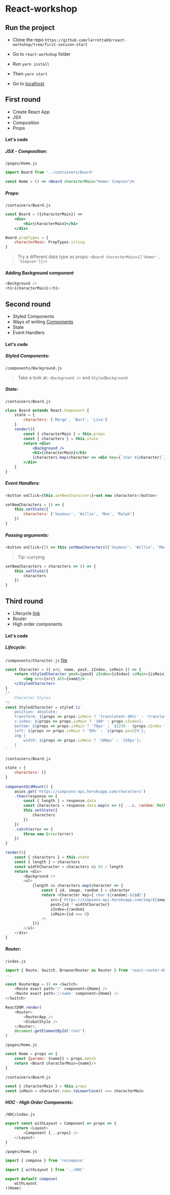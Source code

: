 # React-workshop

## Run the project

* Clone the repo `https://github.com/larrotta69/react-workshop/tree/first-session-start`

* Go to `react-workshop` folder
* Run `yarn install`
* Then `yarn start`
* Go to [localhost](http://localhost:3000/)

## First round

* Create React App
* JSX
* Composition
* Props

#### Let's code

##### JSX - Composition:

`/pages/Home.js`

```jsx
import Board from '../containers/Board'

const Home = () => <Board characterMain="Homer Simpson"/>
```

##### Props:

`/containers/Board.js`

```jsx
const Board = ({characterMain}) =>
    <div>
        <h1>{characterMain}</h1>
    </div>

Board.propTypes = {
    characterMain: PropTypes.string
}
```

> Try a different data type as props: `<Board characterMain={['Homer', 'Simpson']}/>`

#### Adding Background component


```js
<Background />
<h1>{characterMain}</h1>
```
## Second round

* Styled Components
* Ways of writing [Components](https://medium.com/@the.benhawy/3-ways-to-create-react-components-8b3620e4ea0)
* State
* Event Handlers

#### Let's code

##### Styled Components:

`/components/Background.js`
> Take a look at: `<Background />` and `StyledBackground`

##### State:

`/containers/Board.js`

```jsx
class Board extends React.Component {
    state = {
        characters: ['Marge', 'Bart', 'Lisa']
    }
    render(){
	    const { characterMain } = this.props
	    const { characters } = this.state
	    return <div>
	        <Background />
	        <h1>{characterMain}</h1>
	        {characters.map(character => <div key={`char-${character}`}>{character}</div>)}
	    </div>
    }
}
```
##### Event Handlers:

```js
<button onClick={this.setNewCharacters}>set new characters</button>
```
```js
setNewCharacters = () => {
	this.setState({
		characters: ['Seymour', 'Willie', 'Moe', 'Ralph']
	})
}
```
##### Passing arguments:

```js
<button onClick={() => this.setNewCharacters(['Seymour', 'Willie', 'Moe', 'Ralph'])}>set new characters</button>
```
> Tip: currying

```js
setNewCharacters = characters => () => {
    this.setState({
        characters
    })
}
```

## Third round

* Lifecycle [link](https://rangle.github.io/react-training/react-lifecycles/)
* Router
* High order components

#### Let's code

##### Lifecycle:

`/components/Character.js` [file](https://github.com/larrotta69/react-workshop/blob/first-session/src/components/Character.js)

```jsx
const Character = ({ src, name, posX, zIndex, isMain }) => {
    return <StyledCharacter posX={posX} zIndex={zIndex} isMain={isMain}>
        <img src={src} alt={name}/>
    </StyledCharacter>
}
/*
    Character Styles
*/
const StyledCharacter = styled.li`
    position: absolute;
    transform: ${props => props.isMain ? 'translateX(-40%)' : 'translateX(-30%)'};
    z-index: ${props => props.isMain ? '100' : props.zIndex};
    bottom: ${props => props.isMain ? '70px' : `${250 - (props.zIndex * 5)}px`};
    left: ${props => props.isMain ? '50%' : `${props.posX}%`};
    img {
        width: ${props => props.isMain ? '300px' : '150px'};
    }
`
```

`/containers/Board.js`

```js
state = {
    characters: []
}
    
componentDidMount() {
    axios.get('https://simpsons-api.herokuapp.com/characters')
    .then(response => {
        const { length } = response.data
        const characters = response.data.map(c => ({ ...c, random: Math.floor(Math.random() * length)}))
        this.setState({
            characters
        })
    })
    .catch(error => {
        throw new Error(error)
    })
}

render(){
    const { characters } = this.state
    const { length } = characters
    const widthCharacter = characters && 93 / length
    return <div>
        <Background />
        <ul>
            {length && characters.map(character => {
                const { id, image, random } = character
                return <Character key={`char-${random}-${id}`}
                    src={`https://simpsons-api.herokuapp.com/img/${image}`}
                    posX={id * widthCharacter}
                    zIndex={random}
                    isMain={id === 0}
                />
            })}
        </ul>
    </div>
}
```
##### Router:

`/index.js`

```js
import { Route, Switch, BrowserRouter as Router } from 'react-router-dom'
...

const RouterApp = () => <Switch>
    <Route exact path='/' component={Home} />
    <Route exact path='/:name' component={Home} />
</Switch>

ReactDOM.render(
    <Router>
        <RouterApp />
        <GlobalStyle />
    </Router>,
    document.getElementById('root')
)
```

`/pages/Home.js`

```js
const Home = props => {
	const {params: {name}} = props.match
	return <Board characterMain={name}/>
}

```
`/containers/Board.js`

```js
const { characterMain } = this.props
const isMain = character.name.toLowerCase() === characterMain

```

##### HOC - High Order Components:

`/HOC/index.js`

```js
export const withLayout = Component => props => {
    return <Layout>
        <Component {...props} />
    </Layout>
}
```

`/pages/Home.js`

```js
import { compose } from 'recompose'

import { withLayout } from '../HOC'

export default compose(
    withLayout
)(Home)
```